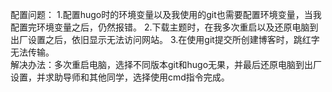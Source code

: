 配置问题：
1.配置hugo时的环境变量以及我使用的git也需要配置环境变量，当我配置完环境变量之后，仍然报错。
2.下载主题时，在我多次重启以及还原电脑到出厂设置之后，依旧显示无法访问网站。
3.在使用git提交所创建博客时，跳红字无法传输。	
	解决办法：多次重启电脑，选择不同版本git和hugo无果，并最后还原电脑到出厂设置，并求助导师和其他同学，选择使用cmd指令完成。